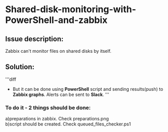 # Shared-disk-monitoring-with-PowerShell-and-zabbix
## Issue description: 
Zabbix can't monitor files on shared disks by itself. 

## Solution:
'''diff
+ But it can be done using **PowerShell** script and sending results(push) to **Zabbix graphs**. Alerts can be sent to **Slack**.
'''



### To do it - 2 things should be done:
a)preparations in zabbix. Check  preparations.png<br>
b)script should be created. Check queued_files_checker.ps1
